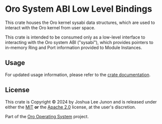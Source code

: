 # Oro System ABI Low Level Bindings

This crate houses the Oro kernel sysabi data structures,
which are used to interact with the Oro kernel from user
space.

This crate is intended to be consumed only as a low-level
interface to interacting with the Oro system ABI ("sysabi"),
which provides pointers to in-memory Ring and Port information
provided to Module Instances.

## Usage
For updated usage information, please refer to the [crate documentation](https://docs.rs/oro-sysabi).

## License
This crate is Copyright &copy; 2024 by Joshua Lee Junon and is released under either
the [MIT](LICENSE.mit) **or** the [Apache 2.0](LICENSE.apache-2.0) license, at the
user's discretion.

Part of the [Oro Operating System](https://github.com/oro-os) project.

